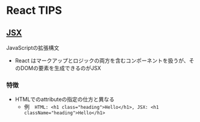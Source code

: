 # React TIPS
## [JSX](https://ja.legacy.reactjs.org/docs/introducing-jsx.html)
JavaScriptの拡張構文
- React はマークアップとロジックの両方を含むコンポーネントを扱うが、そのDOMの要素を生成できるのがJSX
### 特徴
- HTMLでのattributeの指定の仕方と異なる
  * 例　`HTML: <h1 class="heading">Hello</h1>, JSX: <h1 className="heading">Hello</h1>`